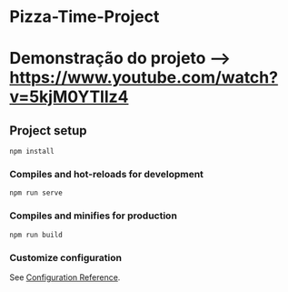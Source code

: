 # Pizza-Time-Project

# Demonstração do projeto --> https://www.youtube.com/watch?v=5kjM0YTllz4

## Project setup
```
npm install
```

### Compiles and hot-reloads for development
```
npm run serve
```

### Compiles and minifies for production
```
npm run build
```

### Customize configuration
See [Configuration Reference](https://cli.vuejs.org/config/).

